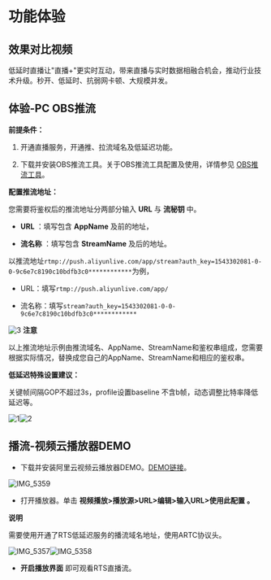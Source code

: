 功能体验 
=========================



效果对比视频 
---------------------------

低延时直播让"直播+"更实时互动，带来直播与实时数据相融合机会，推动行业技术升级。秒开、低延时、抗弱网卡顿、大规模并发。



体验-PC OBS推流 
--------------------------------

**前提条件：** 

1. 开通直播服务，开通推、拉流域名及低延迟功能。

   

2. 下载并安装OBS推流工具。关于OBS推流工具配置及使用，详情参见 [OBS推流工具](https://help.aliyun.com/document_detail/45212.html)。

   






**配置推流地址：** 

您需要将鉴权后的推流地址分两部分输入 **URL** 与 **流秘钥** 中。

* **URL** ：填写包含 **AppName** 及前的地址，

  

* **流名称** ：填写包含 **StreamName** 及后的地址。

  




以推流地址`rtmp://push.aliyunlive.com/app/stream?auth_key=1543302081-0-0-9c6e7c8190c10bdfb3c0************`为例，

* URL：填写`rtmp://push.aliyunlive.com/app/`

  

* 流名称：填写`stream?auth_key=1543302081-0-0-9c6e7c8190c10bdfb3c0************`

  




![3](http://static-aliyun-doc.oss-cn-hangzhou.aliyuncs.com/assets/img/zh-CN/3859289951/p165836.png)
**注意**

以上推流地址示例由推流域名、AppName、StreamName和鉴权串组成，您需要根据实际情况，替换成您自己的AppName、StreamName和相应的鉴权串。



**低延迟特殊设置建议：** 

关键帧间隔GOP不超过3s，profile设置baseline 不含b帧，动态调整比特率降低延迟等。

![1](http://static-aliyun-doc.oss-cn-hangzhou.aliyuncs.com/assets/img/zh-CN/3859289951/p165838.png)![2](http://static-aliyun-doc.oss-cn-hangzhou.aliyuncs.com/assets/img/zh-CN/3859289951/p165839.png)

播流-视频云播放器DEMO 
----------------------------------

* 下载并安装阿里云视频云播放器DEMO。[DEMO链接](https://help.aliyun.com/document_detail/84756.html)。

  




[](https://help.aliyun.com/document_detail/84756.html)![IMG_5359](http://static-aliyun-doc.oss-cn-hangzhou.aliyuncs.com/assets/img/zh-CN/6240700061/p166241.jpg)

* 打开播放器。单击 **视频播放\>播放源\>URL\>编辑\>输入URL\>使用此配置** **。**

  



**说明**

需要使用开通了RTS低延迟服务的播流域名地址，使用ARTC协议头。

![IMG_5357](http://static-aliyun-doc.oss-cn-hangzhou.aliyuncs.com/assets/img/zh-CN/6240700061/p166231.jpg)![IMG_5358](http://static-aliyun-doc.oss-cn-hangzhou.aliyuncs.com/assets/img/zh-CN/6240700061/p166232.jpg)

* **开启播放界面** 即可观看RTS直播流。

  




